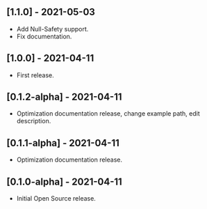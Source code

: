 ## [1.1.0] - 2021-05-03

* Add Null-Safety support.
* Fix documentation.

## [1.0.0] - 2021-04-11

* First release.

## [0.1.2-alpha] - 2021-04-11

* Optimization documentation release, change example path, edit description.

## [0.1.1-alpha] - 2021-04-11

* Optimization documentation release.

## [0.1.0-alpha] - 2021-04-11

* Initial Open Source release.
